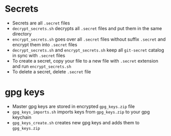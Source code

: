 # Secrets 

- Secrets are all `.secret` files
- `decrypt_secrets.sh` decrypts all `.secret` files and put them in the same directory
- `encrypt_secrets.sh` goes over all `.secret` files without suffix `.secret` and encrypt them into `.secret` files
- `decrypt_secrets.sh` and `encrypt_secrets.sh` keep all `git-secret` catalog in sync with `.secret` files 
- To create a secret, copy your file to a new file with `.secret` extension and run `encrypt_secrets.sh`
- To delete a secret, delete `.secret` file

# gpg keys

- Master gpg keys are stored in encrypted `gpg_keys.zip` file
- `gpg_keys_imports.sh` imports keys from `gpg_keys.zip` to your gpg keychain
- `gpg_keys_create.sh` creates new gpg keys and adds them to `gpg_keys.zip`